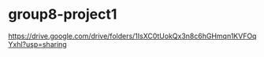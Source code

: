 # group8-project1

https://drive.google.com/drive/folders/1IsXC0tUokQx3n8c6hGHmqn1KVFOqYxhl?usp=sharing

